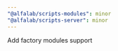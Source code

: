 ```yaml
---
"@alfalab/scripts-modules": minor
"@alfalab/scripts-server": minor
---
```


Add factory modules support
